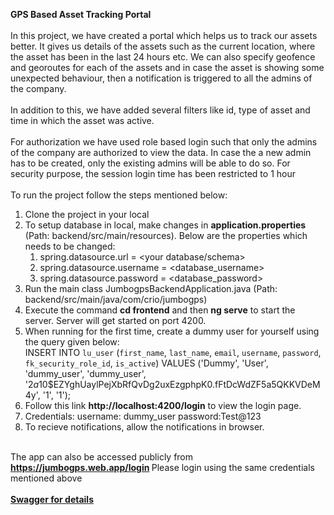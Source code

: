 <b>GPS Based Asset Tracking Portal</b><br><br>
  In this project, we have created a portal which helps us to track our assets better. It gives us details of the assets such as the current location, where the asset has been in the last 24 hours etc. We can also specify geofence and georoutes for each of the assets and in case the asset is showing some unexpected behaviour, then a notification is triggered to all the admins of the company.<br><br>
  In addition to this, we have added several filters like id, type of asset and time in which the asset was active.<br><br>
  For authorization we have used role based login such that only the admins of the company are authorized to view the data. In case the a new admin has to be created, only the existing admins will be able to do so. For security purpose, the session login time has been restricted to 1 hour <br><br>
  To run the project follow the steps mentioned below:<br>
  1. Clone the project in your local<br>
  2. To setup database in local, make changes in <b>application.properties</b> (Path: backend/src/main/resources). Below are the properties which needs to be changed: <br>
      1. spring.datasource.url = <your database/schema><br>
      2. spring.datasource.username = <database_username><br>
      3. spring.datasource.password = <database_password><br>
  3. Run the main class JumbogpsBackendApplication.java (Path: backend/src/main/java/com/crio/jumbogps)<br>
  4. Execute the command <b>cd frontend</b> and then <b>ng serve</b> to start the server. Server will get started on port 4200. <br>
  5. When running for the first time, create a dummy user for yourself using the query given below:<br>
      INSERT INTO `lu_user` (`first_name`, `last_name`, `email`, `username`, `password`, 
      `fk_security_role_id`, `is_active`) VALUES ('Dummy', 'User', 'dummy_user', 'dummy_user', 
      '$2a$10$EZYghUaylPejXbRfQvDg2uxEzgphpK0.fFtDcWdZF5a5QKKVDeM4y', '1', '1'); <br>
  6. Follow this link <b>http://localhost:4200/login</b> to view the login page.<br>
  7. Credentials: username: dummy_user password:Test@123<br>
  8. To recieve notifications, allow the notifications in browser.<br><br>
  
      
   The app can also be accessed publicly from <b> https://jumbogps.web.app/login </b> Please login using the same credentials mentioned above<br><br>
  <b><a href = "https://sarveksana.ml/swagger-ui/">Swagger for details</a></b>
